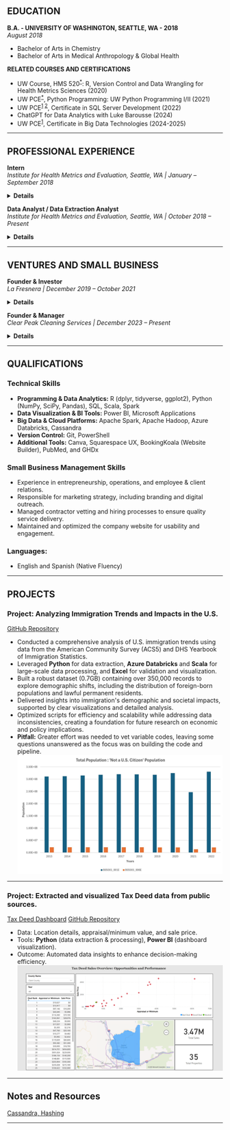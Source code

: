 ## EDUCATION

**B.A. -  UNIVERSITY OF WASHINGTON, SEATTLE, WA - 2018**  
_August 2018_  
- Bachelor of Arts in Chemistry  
- Bachelor of Arts in Medical Anthropology & Global Health  

**RELATED COURSES AND CERTIFICATIONS**  
- UW Course, HMS 520<sup>[*](https://www.washington.edu/students/crscat/hms.html)</sup>: R, Version Control and Data Wrangling for Health Metrics Sciences (2020)  
- UW PCE<sup>[*](https://www.pce.uw.edu/)</sup>, Python Programming: UW Python Programming I/II (2021)  
- UW PCE<sup>[1]() [2](https://www.pce.uw.edu/certificates/sql-server-database-development)</sup>, Certificate in SQL Server Development (2022)  
- ChatGPT for Data Analytics with Luke Barousse (2024)  
- UW PCE<sup>[1](https://www.pce.uw.edu/certificates/big-data-technologies)</sup>, Certificate in Big Data Technologies (2024-2025)  

---

## PROFESSIONAL EXPERIENCE

**Intern**  
_Institute for Health Metrics and Evaluation, Seattle, WA | January – September 2018_

<details>
  <summary><strong>Details</strong></summary>

<ul>
<li>Performed Upper Respiratory Infections & Hearing Loss scientific literature screenings and extractions.</li>
</ul>

</details>

**Data Analyst / Data Extraction Analyst**  
_Institute for Health Metrics and Evaluation, Seattle, WA | October 2018 – Present_

<details>
  <summary><strong>Details</strong></summary>
  
  <ul>
  <li>Conducted ad-hoc analytical work, including vetting data pipelines, creating visualizations, updating legacy code, and developing code for data verification and quality management.</li>
  <li>Managed and maintained the integrity of large data bins focused on maternal causes (both nonfatal and fatal) and infertility, ensuring data consistency across multiple datasets.</li>
  <li>Led data landscaping initiatives, identifying gaps, inconsistencies, and opportunities for enhanced data reliability in maternal health research.</li>
  <li>Experience in Scientific Literature and Microdata extractions.</li>
  <li>Ran, transformed, and developed new procedures for maternal, STI, and infertility data/code pipelines.</li>
  <li>Utilized HPC clusters and IDEs for version control and running R, STATA, and Python code.</li>
  <li>Conducted rigorous data validation and verification processes to enhance the accuracy and trustworthiness of in-house data, aligning with IHME’s standards for high-confidence data.</li>
  </ul>

</details>

---

## VENTURES AND SMALL BUSINESS

**Founder & Investor**  
_La Fresnera | December 2019 – October 2021_

<details>
  <summary><strong>Details</strong></summary>
  
<ul>  
<li>Mission-driven startup for the growth of Organic Cacao Farming & Regenerative Agriculture.</li>
</ul>

</details>

**Founder & Manager**  
_Clear Peak Cleaning Services | December 2023 – Present_

<details>
  <summary><strong>Details</strong></summary>
  
  <ul>
  <li>Recruited, trained, and supervised a team of cleaning staff, ensuring high standards of service and customer satisfaction.</li>
  <li>Conducted market analysis to identify growth opportunities and expand the customer base.</li>
  <li>Managed budgeting, financial planning, and expense management to ensure profitability, while outsourcing administrative duties such as payroll management.</li>
  <li>Designed and created marketing content for the company website and other platforms.</li>
  <li><a href="https://clearpeakcleaning.com" target="_blank">Visit Clear Peak Cleaning Services</a></li>
  </ul>
  
</details>

---

## QUALIFICATIONS

### **Technical Skills**
- **Programming & Data Analytics:** R (dplyr, tidyverse, ggplot2), Python (NumPy, SciPy, Pandas), SQL, Scala, Spark  
- **Data Visualization & BI Tools:** Power BI, Microsoft Applications  
- **Big Data & Cloud Platforms:** Apache Spark, Apache Hadoop, Azure Databricks, Cassandra  
- **Version Control:** Git, PowerShell  
- **Additional Tools:** Canva, Squarespace UX, BookingKoala (Website Builder), PubMed, and GHDx  

### **Small Business Management Skills**
- Experience in entrepreneurship, operations, and employee & client relations.  
- Responsible for marketing strategy, including branding and digital outreach.  
- Managed contractor vetting and hiring processes to ensure quality service delivery.  
- Maintained and optimized the company website for usability and engagement.

### **Languages**:
- English and Spanish (Native Fluency)

---

## PROJECTS
### Project: Analyzing Immigration Trends and Impacts in the U.S.
[GitHub Repository](https://github.com/chrish47-afk/census_dhs_project)
- Conducted a comprehensive analysis of U.S. immigration trends using data from the American Community Survey (ACS5) and DHS Yearbook of Immigration Statistics.
- Leveraged **Python** for data extraction, **Azure Databricks** and **Scala** for large-scale data processing, and **Excel** for validation and visualization.
- Built a robust dataset (0.7GB) containing over 350,000 records to explore demographic shifts, including the distribution of foreign-born populations and lawful permanent residents.
- Delivered insights into immigration's demographic and societal impacts, supported by clear visualizations and detailed analysis.
- Optimized scripts for efficiency and scalability while addressing data inconsistencies, creating a foundation for future research on economic and policy implications.
- **Pitfall:** Greater effort was needed to vet variable codes, leaving some questions unanswered as the focus was on building the code and pipeline.
[![Project Overview](images/US_pop_foreign_bar.jpg)](https://github.com/chrish47-afk/census_dhs_project)


---

### Project: Extracted and visualized Tax Deed data from public sources.
[Tax Deed Dashboard](https://app.powerbi.com/view?r=eyJrIjoiNzU0ZGYxMTgtZGJmZi00ODUwLWFkZDMtMGQ2YTUwNzNlYTJjIiwidCI6IjAxOTRiYjhiLTc4MGMtNDhkZS04YTdlLWU2YTA4MmQ1ODQ4YSIsImMiOjZ9)
[GitHub Repository](https://github.com/chrish47-afk/PowerBI/tree/main/Tax%20Deeds)
- Data: Location details, appraisal/minimum value, and sale price.
- Tools: **Python** (data extraction & processing), **Power BI** (dashboard visualization).
- Outcome: Automated data insights to enhance decision-making efficiency.
[![PowerBI_Overview](images/PowerBI_Tax_Deed.png)](https://app.powerbi.com/view?r=eyJrIjoiNzU0ZGYxMTgtZGJmZi00ODUwLWFkZDMtMGQ2YTUwNzNlYTJjIiwidCI6IjAxOTRiYjhiLTc4MGMtNDhkZS04YTdlLWU2YTA4MmQ1ODQ4YSIsImMiOjZ9)

---

## Notes and Resources
[Cassandra, Hashing](https://github.com/chrish47-afk/BigData/blob/main/Databricks/Cassandra_Hashing%202025-02-17%2016_16_14.ipynb)

---
